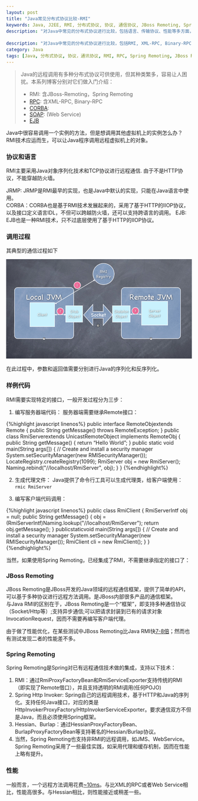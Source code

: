 ```yaml
---
layout: post
title: "Java常见分布式协议比较-RMI"
keywords: Java, J2EE, RMI, 分布式协议, 协议, 通信协议, JBoss Remoting, Spring Remoting, HttpInvoker
description: "对Java中常见的分布式协议进行比较，包括语言、传输协议、性能等多方面，本文介绍了RMI。其他还有XML-RPC, Binary-RPC, Hessian, Burlap, SOAP, JMS, CORBA"

description: "对Java中常见的分布式协议进行比较，包括RMI, XML-RPC, Binary-RPC, Hessian, Burlap, JBoss-Remoting, Http Invoker, SOAP, EJB, JMS, CORBA"
category: Java
tags: [Java, 分布式协议, 协议，通讯协议, RMI, RPC, Spring Remoting, JBoss Remoting, HttpInvoker, Hessian, Burlap]
---
```


> Java的远程调用有多种分布式协议可供使用，但其种类繁多，容易让人困扰。本系列博客分别对它们做入门介绍：
> * RMI: 含JBoss-Remoting，Spring Remoting
> * [RPC](http://xiaoqing.me/2012/12/25/protocols-rpc/): 含XML-RPC, Binary-RPC
> * [CORBA](): 
> * [SOAP](): (Web Service)
> * [EJB](http://xiaoqing.me/2012/12/19/protocols-ejb/) 

Java中很容易调用一个实例的方法，但是想调用其他虚拟机上的实例怎么办？RMI技术应运而生，可以让Java程序调用远程虚拟机上的对象。

### 协议和语言
RMI主要采用Java对象序列化技术和TCP协议进行远程通信. 由于不是HTTP协议，不能穿越防火墙。

JRMP: JRMP是RMI最早的实现，也是Java中默认的实现，只能在Java语言中使用。  
CORBA：CORBA也是基于RMI技术发展起来的，采用了基于HTTP的IIOP协议，以及接口定义语言IDL，不但可以跨越防火墙，还可以支持跨语言的调用。
EJB: EJB也是一种RMI技术，只不过底层使用了基于HTTP的IIOP协议。

### 调用过程
其典型的通信过程如下

<p class="image-container big">
<a href="#"><img alt="Select css media from webDeveloper" src="/assets/images/protocols-rmi-method-call.png"></a>
</p>

在此过程中，参数和返回值需要分别进行Java的序列化和反序列化。

### 样例代码
RMI需要实现特定的接口，一般开发过程分为三步：  
1. 编写服务器端代码：
服务器端需要继承Remote接口：

{%highlight javascript linenos%}
public interface RemoteObjextends Remote {
    public String getMessage() throws RemoteException;
}
public class RmiServerextends UnicastRemoteObject implements RemoteObj { 
    public String getMessage() {
        return “Hello World”;
    }
    public static void main(String args[]) {
        // Create and install a security manager
        System.setSecurityManager(new RMISecurityManager());
        LocateRegistry.createRegistry(1099); 
        RmiServer obj = new RmiServer();
        Naming.rebind("//localhost/RmiServer", obj);
    }
}
{%endhighlight%}

2. 生成代理文件：
Java提供了命令行工具可以生成代理类，给客户端使用：
`rmic RmiServer`

3. 编写客户端代码调用：

{%highlight javascript linenos%}
public class RmiClient { 
    RmiServerIntf obj = null; 
    public String getMessage() { 
            obj = (RmiServerIntf)Naming.lookup("//localhost/RmiServer");
            return obj.getMessage(); 
    }
    publicstaticvoid main(String args[]) {
        // Create and install a security manager
        System.setSecurityManager(new RMISecurityManager()); 
        RmiClient cli = new RmiClient();
    }
}
{%endhighlight%}

当然，如果使用Spring Remoting，已经集成了RMI，不需要继承指定的接口了：

### JBoss Remoting
JBoss Remoting是JBoss开发的Java领域的远程通信框架，提供了简单的API，可以基于多种协议进行远程方法调用。是JBoss内部很多产品的通信框架。  
与Java RMI的区别在于，JBoss Remoting是一个“框架”，即支持多种通信协议（Socket/Http等）;支持异步通信;可以把请求封装到已有的请求对象InvocationRequest，因而不需要再编写客户端代理。

由于做了性能优化，在某些测试中JBoss Remoting比Java RMI快[7-8倍](http://176.34.122.30/blog/2009/02/19/jboss-remoting-jboss-serialization-kills-javarmi-and-spring-remoting/)；然而也有测试发现二者的性能差不多。

### Spring Remoting
Spring Remoting是Spring对已有远程通信技术做的集成，支持以下技术：
1. RMI：通过RmiProxyFactoryBean和RmiServiceExporter支持传统的RMI（即实现了Remote借口），并且支持透明的RMI调用(任何POJO)
2. Spring Http Invoker: Spring自己的远程调用技术，基于HTTP和Java的序列化。支持任何Java接口，对应的类是HttpInvokerProxyFactory/HttpInvokerServiceExporter。要求通信双方不但是Java，而且必须使用Spring框架。
3. Hessian、Burlap：通过HessianProxyFactoryBean、BurlapProxyFactoryBean等支持著名的Hessian/Burlap协议。
4. 当然，Spring Remoting也支持非RMI的远程调用，如JMS、WebService。
Spring Remoting采用了一些最佳实践，如采用代理和缓存机制，因而在性能上略有提升。

### 性能
一般而言，一个远程方法调用花费[~10ms](https://community.jboss.org/message/111631)。与比XML的RPC或者Web Service相比，性能高很多。与Hessian相比，则性能接近或稍差一些。



